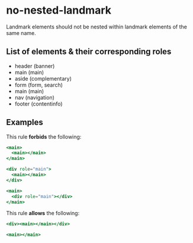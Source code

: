 # no-nested-landmark

Landmark elements should not be nested within landmark elements of the same name.

## List of elements & their corresponding roles

- header (banner)
- main (main)
- aside (complementary)
- form (form, search)
- main (main)
- nav (navigation)
- footer (contentinfo)

## Examples

This rule **forbids** the following:

```hbs
<main>
  <main></main>
</main>
```

```hbs
<div role="main">
  <main></main>
</div>
```

```hbs
<main>
  <div role="main"></div>
</main>
```

This rule **allows** the following:

```hbs
<div><main></main></div>
```

```hbs
<main></main>
```
